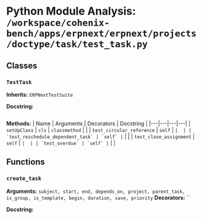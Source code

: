 # Python Module Analysis: `/workspace/cohenix-bench/apps/erpnext/erpnext/projects/doctype/task/test_task.py`

## Classes

### `TestTask`
**Inherits:** `ERPNextTestSuite`


**Docstring:**
```

```

**Methods:**
| Name | Arguments | Decorators | Docstring |
|---|---|---|---|
| `setUpClass` | `cls` | `classmethod` |  |
| `test_circular_reference` | `self` | `` |  |
| `test_reschedule_dependent_task` | `self` | `` |  |
| `test_close_assignment` | `self` | `` |  |
| `test_overdue` | `self` | `` |  |





## Functions

### `create_task`
**Arguments:** `subject, start, end, depends_on, project, parent_task, is_group, is_template, begin, duration, save, priority`
**Decorators:** ``

**Docstring:**
```

```

